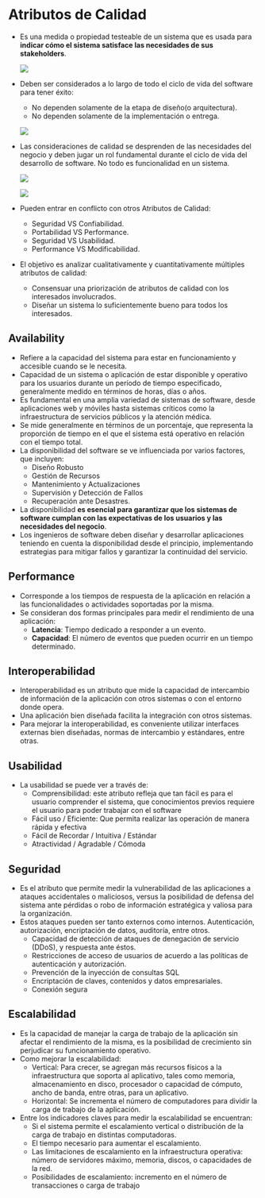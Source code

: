 # Atributos de Calidad
- Es una medida o propiedad testeable de un sistema que es usada para **indicar cómo el sistema satisface las necesidades de sus stakeholders**.

	![](img/Pasted%20image%2020240910151257.png)

- Deben ser considerados a lo largo de todo el ciclo de vida del software para tener éxito:
	- No dependen solamente de la etapa de diseño(o arquitectura).
	- No dependen solamente de la implementación o entrega.

	![](img/Pasted%20image%2020240910152023.png)

- Las consideraciones de calidad se desprenden de las necesidades del negocio y deben jugar un rol fundamental durante el ciclo de vida del desarrollo de software. No todo es funcionalidad en un sistema.
	
	![](img/Pasted%20image%2020240910151407.png)

	![](img/Pasted%20image%2020240910151614.png)

- Pueden entrar en conflicto con otros Atributos de Calidad:
	- Seguridad VS Confiabilidad.
	- Portabilidad VS Performance.
	- Seguridad VS Usabilidad.
	- Performance VS Modificabilidad.

- El objetivo es analizar cualitativamente y cuantitativamente múltiples atributos de calidad:
	- Consensuar una priorización de atributos de calidad con los interesados involucrados.
	- Diseñar un sistema lo suficientemente bueno para todos los interesados.


## Availability
- Refiere a la capacidad del sistema para estar en funcionamiento y accesible cuando se le necesita. 
- Capacidad de un sistema o aplicación de estar disponible y operativo para los usuarios durante un período de tiempo especificado, generalmente medido en términos de horas, días o años. 
- Es fundamental en una amplia variedad de sistemas de software, desde aplicaciones web y móviles hasta sistemas críticos como la infraestructura de servicios públicos y la atención médica.
- Se mide generalmente en términos de un porcentaje, que representa la proporción de tiempo en el que el sistema está operativo en relación con el tiempo total.
- La disponibilidad del software se ve influenciada por varios factores, que incluyen: 
	- Diseño Robusto
	- Gestión de Recursos
	- Mantenimiento y Actualizaciones
	- Supervisión y Detección de Fallos
	- Recuperación ante Desastres.
- La disponibilidad **es esencial para garantizar que los sistemas de software cumplan con las expectativas de los usuarios y las necesidades del negocio**. 
- Los ingenieros de software deben diseñar y desarrollar aplicaciones teniendo en cuenta la disponibilidad desde el principio, implementando estrategias para mitigar fallos y garantizar la continuidad del servicio.

## Performance
- Corresponde a los tiempos de respuesta de la aplicación en relación a las funcionalidades o actividades soportadas por la misma. 
- Se consideran dos formas principales para medir el rendimiento de una aplicación: 
	- **Latencia**: Tiempo dedicado a responder a un evento. 
	- **Capacidad**: El número de eventos que pueden ocurrir en un tiempo determinado.

## Interoperabilidad
- Interoperabilidad es un atributo que mide la capacidad de intercambio de información de la aplicación con otros sistemas o con el entorno donde opera. 
- Una aplicación bien diseñada facilita la integración con otros sistemas. 
- Para mejorar la interoperabilidad, es conveniente utilizar interfaces externas bien diseñadas, normas de intercambio y estándares, entre otras.

## Usabilidad
- La usabilidad se puede ver a través de: 
	- Comprensibilidad: este atributo refleja que tan fácil es para el usuario comprender el sistema, que conocimientos previos requiere el usuario para poder trabajar con el software 
	- Fácil uso / Eficiente: Que permita realizar las operación de manera rápida y efectiva 
	- Fácil de Recordar / Intuitiva / Estándar
	- Atractividad / Agradable / Cómoda

## Seguridad
- Es el atributo que permite medir la vulnerabilidad de las aplicaciones a ataques accidentales o maliciosos, versus la posibilidad de defensa del sistema ante pérdidas o robo de información estratégica y valiosa para la organización. 
- Estos ataques pueden ser tanto externos como internos. Autenticación, autorización, encriptación de datos, auditoría, entre otros. 
	- Capacidad de detección de ataques de denegación de servicio (DDoS), y respuesta ante éstos. 
	- Restricciones de acceso de usuarios de acuerdo a las políticas de autenticación y autorización. 
	- Prevención de la inyección de consultas SQL 
	- Encriptación de claves, contenidos y datos empresariales. 
	- Conexión segura

## Escalabilidad
- Es la capacidad de manejar la carga de trabajo de la aplicación sin afectar el rendimiento de la misma, es la posibilidad de crecimiento sin perjudicar su funcionamiento operativo. 
- Como mejorar la escalabilidad: 
	- Vertical: Para crecer, se agregan más recursos físicos a la infraestructura que soporta al aplicativo, tales como memoria, almacenamiento en disco, procesador o capacidad de cómputo, ancho de banda, entre otras, para un aplicativo. 
	- Horizontal: Se incrementa el número de computadores para dividir la carga de trabajo de la aplicación.
- Entre los indicadores claves para medir la escalabilidad se encuentran: 
	- Si el sistema permite el escalamiento vertical o distribución de la carga de trabajo en distintas computadoras. 
	- El tiempo necesario para aumentar el escalamiento. 
	- Las limitaciones de escalamiento en la infraestructura operativa: número de servidores máximo, memoria, discos, o capacidades de la red.  
	- Posibilidades de escalamiento: incremento en el número de transacciones o carga de trabajo